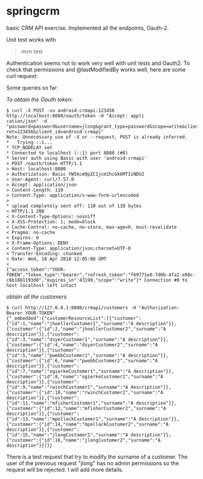 # springcrm
basic CRM API exercise. Implemented all the endpoints, Oauth-2.

Unit test works with
> mvn test

Authentication seems not to work very well with unit tests and Oauth2. To check that  permissions and @lastModifiedBy works well, here are some curl request: 

Some queries so far:

*To obtain the Oauth  token:*

```
$ curl -X POST -vu android-crmapi:123456 http://localhost:8080/oauth/token -H "Accept: appli
cation/json" -d "password=password&username=jlong&grant_type=password&scope=write&client_sec
ret=123456&client_id=android-crmapi"
Note: Unnecessary use of -X or --request, POST is already inferred.
*   Trying ::1...
* TCP_NODELAY set
* Connected to localhost (::1) port 8080 (#0)
* Server auth using Basic with user 'android-crmapi'
> POST /oauth/token HTTP/1.1
> Host: localhost:8080
> Authorization: Basic YW5kcm9pZC1jcm1hcGk6MTIzNDU2
> User-Agent: curl/7.57.0
> Accept: application/json
> Content-Length: 110
> Content-Type: application/x-www-form-urlencoded
>
* upload completely sent off: 110 out of 110 bytes
< HTTP/1.1 200
< X-Content-Type-Options: nosniff
< X-XSS-Protection: 1; mode=block
< Cache-Control: no-cache, no-store, max-age=0, must-revalidate
< Pragma: no-cache
< Expires: 0
< X-Frame-Options: DENY
< Content-Type: application/json;charset=UTF-8
< Transfer-Encoding: chunked
< Date: Wed, 18 Apr 2018 12:05:08 GMT
<
{"access_token":"YOUR-TOKEN","token_type":"bearer","refresh_token":"f69771e0-7d0b-4fa2-a98c-c6b1881193d0","expires_in":43199,"scope":"write"}* Connection #0 to host localhost left intact
```

*obtain all the customers*

```
$ curl http://127.0.0.1:8080/crmapi/customers -H "Authorization: Bearer YOUR-TOKEN"
{"_embedded":{"customerResourceList":[{"customer":{"id":1,"name":"jhoellerCustomer1","surname":"A description"}},{"customer":{"id":2,"name":"jhoellerCustomer2","surname":"A description"}},{"customer":{"id":3,"name":"dsyerCustomer1","surname":"A description"}},{"customer":{"id":4,"name":"dsyerCustomer2","surname":"A description"}},{"customer":{"id":5,"name":"pwebbCustomer1","surname":"A description"}},{"customer":{"id":6,"name":"pwebbCustomer2","surname":"A description"}},{"customer":{"id":7,"name":"ogierkeCustomer1","surname":"A description"}},{"customer":{"id":8,"name":"ogierkeCustomer2","surname":"A description"}},{"customer":{"id":9,"name":"rwinchCustomer1","surname":"A description"}},{"customer":{"id":10,"name":"rwinchCustomer2","surname":"A description"}},{"customer":{"id":11,"name":"mfisherCustomer1","surname":"A description"}},{"customer":{"id":12,"name":"mfisherCustomer2","surname":"A description"}},{"customer":{"id":13,"name":"mpollackCustomer1","surname":"A description"}},{"customer":{"id":14,"name":"mpollackCustomer2","surname":"A description"}},{"customer":{"id":15,"name":"jlongCustomer1","surname":"A description"}},{"customer":{"id":16,"name":"jlongCustomer2","surname":"A description"}}]}}
```

There is a test request that try to modify the surname of a customer. The user of the previous request "jlong" has no admin permissions so the request will be rejected. I will add more details.
